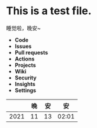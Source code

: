 # This is a test file.

睡觉啦，晚安~

- **Code**
- **Issues**
- **Pull requests**
- **Actions**
- **Projects**
- **Wiki**
- **Security**
- **Insights**
- **Settings**

||晚|安|安|
|:-:|:-:|:-:|:-:|
|2021|11|13|02:01|
